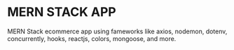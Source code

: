 # MERN STACK APP

MERN Stack ecommerce app using fameworks like axios, nodemon, dotenv, concurrently, hooks, reactjs, colors, mongoose, and more.
